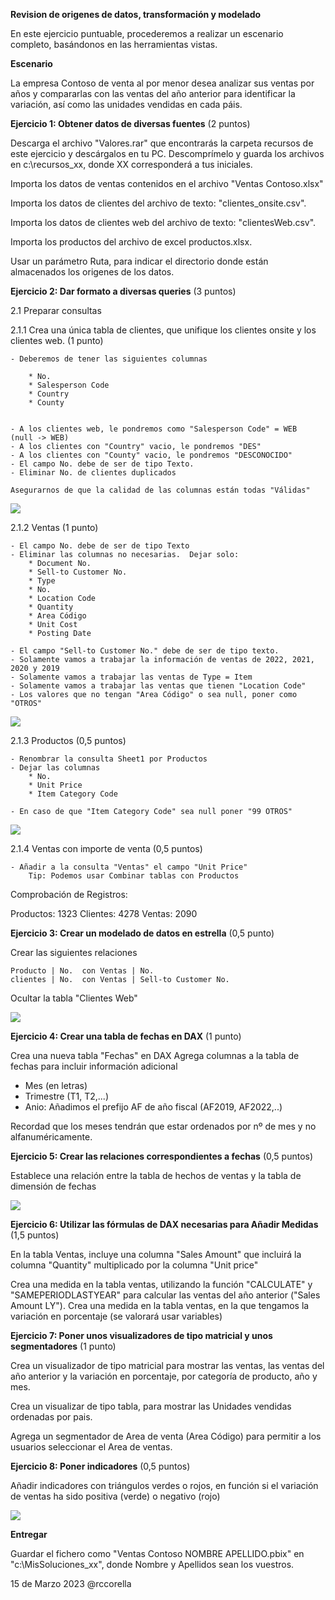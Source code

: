 ﻿

**Revision de origenes de datos, transformación y modelado**

En este ejercicio puntuable, procederemos a realizar un escenario completo, basándonos en las herramientas vistas.



**Escenario**

La empresa Contoso de venta al por menor desea analizar sus ventas por años y compararlas con las ventas del año anterior para identificar la variación, así como las unidades vendidas en cada páis.


**Ejercicio 1: Obtener datos de diversas fuentes** (2 puntos)

Descarga el archivo "Valores.rar" que encontrarás la carpeta recursos de este ejercicio y descárgalos en tu PC.  Descomprímelo y guarda los archivos en c:\recursos_xx, donde XX corresponderá a tus iniciales.

Importa los datos de ventas contenidos en el archivo "Ventas Contoso.xlsx"

Importa los datos de clientes del archivo de texto:  "clientes_onsite.csv".

Importa los datos de clientes web del archivo de texto:  "clientesWeb.csv".

Importa los productos del archivo de excel productos.xlsx.

Usar un parámetro Ruta, para indicar el directorio donde están almacenados los origenes de los datos.

**Ejercicio 2: Dar formato a diversas queries** (3 puntos)

2.1 Preparar consultas

2.1.1 Crea una única tabla de clientes, que unifique los clientes onsite y los clientes web.  (1 punto)

    - Deberemos de tener las siguientes columnas
	
		* No.
		* Salesperson Code
		* Country
		* County


	- A los clientes web, le pondremos como "Salesperson Code" = WEB  (null -> WEB)
	- A los clientes con "Country" vacio, le pondremos "DES"
	- A los clientes con "County" vacio, le pondremos "DESCONOCIDO"
	- El campo No. debe de ser de tipo Texto.
	- Eliminar No. de clientes duplicados
	
	Asegurarnos de que la calidad de las columnas están todas "Válidas"
	
![](Recursos/punto1.png)
	
2.1.2 Ventas (1 punto)

	- El campo No. debe de ser de tipo Texto
	- Eliminar las columnas no necesarias.  Dejar solo:
		* Document No.
		* Sell-to Customer No.
		* Type
		* No.
		* Location Code
		* Quantity
		* Area Código
		* Unit Cost
		* Posting Date
		
	- El campo "Sell-to Customer No." debe de ser de tipo texto.	
	- Solamente vamos a trabajar la información de ventas de 2022, 2021, 2020 y 2019
	- Solamente vamos a trabajar las ventas de Type = Item
	- Solamente vamos a trabajar las ventas que tienen "Location Code"
	- Los valores que no tengan "Area Código" o sea null, poner como "OTROS"
	
![](Recursos/punto2.png)
		
2.1.3 Productos (0,5 puntos)

	- Renombrar la consulta Sheet1 por Productos
	- Dejar las columnas
	    * No.
		* Unit Price
		* Item Category Code
		
	- En caso de que "Item Category Code" sea null poner "99 OTROS"
	
![](Recursos/punto3.png)
	
2.1.4 Ventas con importe de venta (0,5 puntos)

	- Añadir a la consulta "Ventas" el campo "Unit Price" 
		Tip: Podemos usar Combinar tablas con Productos

	
Comprobación de Registros:

Productos: 1323
Clientes: 4278
Ventas: 2090




**Ejercicio 3: Crear un modelado de datos en estrella** (0,5 punto)

Crear las siguientes relaciones

	Producto | No.  con Ventas | No.
	clientes | No.  con Ventas | Sell-to Customer No.
	
Ocultar la tabla "Clientes Web"

![](Recursos/punto4.png)

**Ejercicio 4: Crear una tabla de fechas en DAX** (1 punto)

Crea una nueva tabla "Fechas" en DAX
Agrega columnas a la tabla de fechas para incluir información adicional

   - Mes (en letras)
   - Trimestre (T1, T2,...)
   - Anio: Añadimos el prefijo AF de año fiscal (AF2019, AF2022,..) 

Recordad que los meses tendrán que estar ordenados por nº de mes y no alfanuméricamente.

**Ejercicio 5: Crear las relaciones correspondientes a fechas** (0,5 puntos)

Establece una relación entre la tabla de hechos de ventas y la tabla de dimensión de fechas

![](Recursos/punto5.png)

**Ejercicio 6: Utilizar las fórmulas de DAX necesarias para Añadir Medidas** (1,5 puntos)

En la tabla Ventas, incluye una columna "Sales Amount" que incluirá la columna "Quantity" multiplicado por la columna "Unit price"

Crea una medida en la tabla ventas, utilizando la función "CALCULATE" y "SAMEPERIODLASTYEAR" para calcular las ventas del año anterior ("Sales Amount LY").
Crea una medida en la tabla ventas, en la que tengamos la variación en porcentaje (se valorará usar variables)


**Ejercicio 7: Poner unos visualizadores de tipo matricial y unos segmentadores** (1 punto)

Crea un visualizador de tipo matricial para mostrar las ventas, las ventas del año anterior y la variación en porcentaje, por categoría de producto, año y mes.

Crea un visualizar de tipo tabla, para mostrar las Unidades vendidas ordenadas por pais.

Agrega un segmentador de Area de venta (Area Código) para permitir a los usuarios seleccionar el Area de ventas.


**Ejercicio 8: Poner indicadores** (0,5 puntos)

Añadir indicadores con triángulos verdes o rojos, en función si el variación de ventas ha sido positiva (verde) o negativo (rojo)

![](Recursos/resultado.png)


**Entregar**

Guardar el fichero como "Ventas Contoso NOMBRE APELLIDO.pbix" en "c:\MisSoluciones_xx\", donde Nombre y Apellidos sean los vuestros.

 




15 de Marzo 2023        @rccorella
